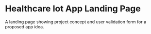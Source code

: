 # Healthcare Iot App Landing Page

A landing page showing project concept and user validation form for a proposed app idea.


